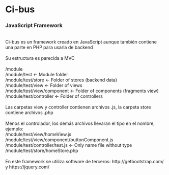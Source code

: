 # Ci-bus

### JavaScript Framework<br>
<br>
Ci-bus es un framework creado en JavaScript aunque también contiene una parte en PHP para usarla de backend<br>
<br>
Su estructura es parecida a MVC<br>
<br>
/module<br>
/module/test <- Module folder<br>
/module/test/store <- Folder of stores (backend data)<br>
/module/test/view <- Folder of views<br>
/module/test/view/component <- Folder of components (fragments view)<br>
/module/test/controller <- Folder of controllers<br>
<br>
Las carpetas view y controller contienen archivos .js, la carpeta store contiene archivos .php<br>
<br>
Menos el controlador, los demás archivos llevaran el tipo en el nombre, ejemplo:<br>
/module/test/view/homeView.js<br>
/module/test/view/component/buttonComponent.js<br>
/module/test/controller/test.js <- Only name file without type<br>
/module/test/store/homeStore.php<br>
<br>
En este framework se utiliza software de terceros: http://getbootstrap.com/ y https://jquery.com/<br>
